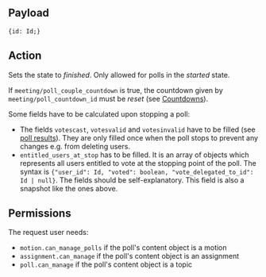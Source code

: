 ## Payload
```
{id: Id;}
```

## Action
Sets the state to *finished*. Only allowed for polls in the *started* state.

If `meeting/poll_couple_countdown` is true, the countdown given by `meeting/poll_countdown_id` must be *reset* (see [Countdowns](https://github.com/OpenSlides/OpenSlides/wiki/Countdowns#reset-a-countdown)).

Some fields have to be calculated upon stopping a poll:
- The fields `votescast`, `votesvalid` and `votesinvalid` have to be filled (see [poll results](https://github.com/OpenSlides/OpenSlides/wiki/Voting#poll-results)). They are only filled once when the poll stops to prevent any changes e.g. from deleting users.
- `entitled_users_at_stop` has to be filled. It is an array of objects which represents all users entitled to vote at the stopping point of the poll. The syntax is `{"user_id": Id, "voted": boolean, "vote_delegated_to_id": Id | null}`. The fields should be self-explanatory. This field is also a snapshot like the ones above.

## Permissions
The request user needs:
- `motion.can_manage_polls` if the poll's content object is a motion
- `assignment.can_manage` if the poll's content object is an assignment
- `poll.can_manage` if the poll's content object is a topic
